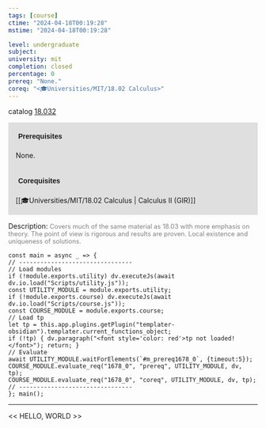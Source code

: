 ```yaml
---
tags: [course]
ctime: "2024-04-18T00:19:28"
mstime: "2024-04-18T00:19:28"

level: undergraduate
subject: 
university: mit
completion: closed
percentage: 0
prereq: "None."
coreq: "<🎓Universities/MIT/18.02 Calculus>"
---
```


catalog [18.032](http://student.mit.edu/catalog/m18a.html#18.032)

<span style="display: block; padding: 15px; background-color: rgb(100, 100, 100, 0.2);"><font id="m_prereq1678_0" style="display: block; font-family: Arial, sans-serif; font-weight: bold; padding: 5px">Prerequisites</font><br><span id="prereq1678_0">None.</span></span>
<span style="display: block; padding: 15px; background-color: rgb(100, 100, 100, 0.2);"><font id="m_coreq1678_0" style="display: block; font-family: Arial, sans-serif; font-weight: bold; padding: 5px">Corequisites</font><br><span id="coreq1678_0">[[🎓Universities/MIT/18.02 Calculus | Calculus II (GIR)]]</span></span>

<font style="">Description:</font>
<font style="color: grey; font-size: 0.8rem;">Covers much of the same material as 18.03 with more emphasis on theory. The point of view is rigorous and results are proven. Local existence and uniqueness of solutions.</font>

```dataviewjs
const main = async _ => {
// --------------------------------
// Load modules
if (!module.exports.utility) dv.executeJs(await dv.io.load("Scripts/utility.js"));
const UTILITY_MODULE = module.exports.utility;
if (!module.exports.course) dv.executeJs(await dv.io.load("Scripts/course.js"));
const COURSE_MODULE = module.exports.course;
// Load tp
let tp = this.app.plugins.getPlugin("templater-obsidian").templater.current_functions_object;
if (!tp) { dv.paragraph("<font style='color: red'>tp not loaded!</font>"); return; }
// Evaluate
await UTILITY_MODULE.waitForElements(`#m_prereq1678_0`, {timeout:5});
COURSE_MODULE.evaluate_req("1678_0", "prereq", UTILITY_MODULE, dv, tp);
COURSE_MODULE.evaluate_req("1678_0", "coreq", UTILITY_MODULE, dv, tp);
// --------------------------------
}; main();
```

---

<< HELLO, WORLD >>
